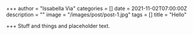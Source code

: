 +++
author = "Issabella Via"
categories = []
date = 2021-11-02T07:00:00Z
description = ""
image = "/images/post/post-1.jpg"
tags = []
title = "Hello"

+++
Stuff and things and placeholder text.